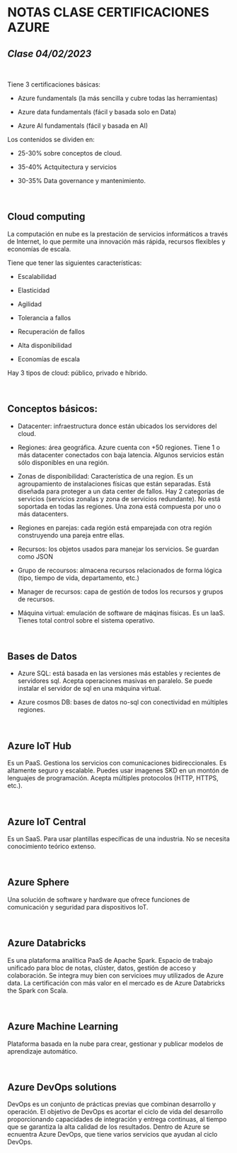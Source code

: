 # NOTAS CLASE CERTIFICACIONES AZURE

## _Clase 04/02/2023_

<br>

Tiene 3 certificaciones básicas:

- Azure fundamentals (la más sencilla y cubre todas las herramientas)

- Azure data fundamentals (fácil y basada solo en Data)

- Azure AI fundamentals (fácil y basada en AI)



Los contenidos se dividen en:

- 25-30% sobre conceptos de cloud.

- 35-40% Actquitectura y servicios

- 30-35% Data governance y mantenimiento.

<br>

## Cloud computing

La computación en nube es la prestación de servicios informáticos a través de Internet, lo que permite una innovación más rápida, recursos flexibles y economías de escala.

Tiene que tener las siguientes características:

- Escalabilidad

- Elasticidad

- Agilidad

- Tolerancia a fallos
- Recuperación de fallos

- Alta disponibilidad

- Economías de escala


Hay 3 tipos de cloud: público, privado e híbrido.

<br>





## Conceptos básicos:

- Datacenter: infraestructura donce están ubicados los servidores del cloud.

- Regiones: área geográfica. Azure cuenta con +50 regiones. Tiene 1 o más datacenter conectados con baja latencia. Algunos servicios están sólo disponibles en una región.
- Zonas de disponibilidad: Característica de una region. Es un agroupamiento de instalaciones físicas que están separadas. Está diseñada para proteger a un data center de fallos. Hay 2 categorías de servicios (servicios zonalas y zona de servicios redundante). No está soportada en todas las regiones. Una zona está compuesta por uno o más datacenters.
- Regiones en parejas: cada región está emparejada con otra región construyendo una pareja entre ellas.

- Recursos: los objetos usados para manejar los servicios. Se guardan como JSON
- Grupo de recoursos: almacena recursos relacionados de forma lógica (tipo, tiempo de vida, departamento, etc.)
- Manager de recursos: capa de gestión de todos los recursos y grupos de recursos.



- Máquina virtual: emulación de software de máqinas físicas. Es un IaaS. Tienes total control sobre el sistema operativo. 

<br>

## Bases de Datos

- Azure SQL: está basada en las versiones más estables y recientes de servidores sql. Acepta operaciones masivas en paralelo. Se puede instalar el servidor de sql en una máquina virtual. 

- Azure cosmos DB: bases de datos no-sql con conectividad en múltiples regiones.

<br>

## Azure IoT Hub

Es un PaaS. Gestiona los servicios con comunicaciones bidireccionales. Es altamente seguro y escalable. Puedes usar imagenes SKD en un montón de lenguajes de programación. Acepta múltiples protocolos (HTTP, HTTPS, etc.).


<br>

## Azure IoT Central

Es un SaaS. Para usar plantillas específicas de una industria. No se necesita conocimiento teórico extenso.

<br>

## Azure Sphere

Una solución de software y hardware que ofrece funciones de comunicación y seguridad para dispositivos IoT.


<br>

## Azure Databricks

Es una plataforma analítica PaaS de Apache Spark. Espacio de trabajo unificado para bloc de notas, clúster, datos, gestión de acceso y colaboración. Se integra muy bien con servicioes muy utilizados de Azure data. La certificación con más valor en el mercado es de Azure Databricks the Spark con Scala.

<br>

## Azure Machine Learning

Plataforma basada en la nube para crear, gestionar y publicar modelos de aprendizaje automático.



<br>


## Azure DevOps solutions

DevOps es un conjunto de prácticas previas que combinan desarrollo y operación. El objetivo de DevOps es acortar el ciclo de vida del desarrollo proporcionando capacidades de integración y entrega continuas, al tiempo que se garantiza la alta calidad de los resultados. Dentro de Azure se ecnuentra Azure DevOps, que tiene varios servicios que ayudan al ciclo DevOps. 